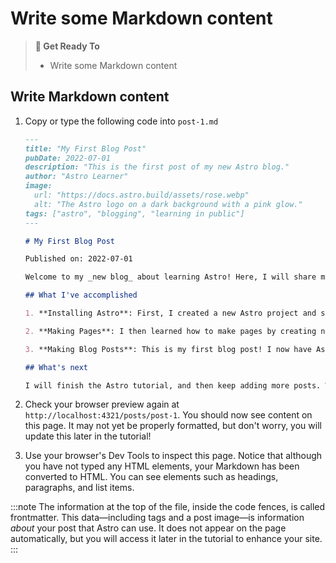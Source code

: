 # Write some Markdown content

> **🎯 Get Ready To**
>
> - Write some Markdown content

## Write Markdown content

1. Copy or type the following code into `post-1.md`

   ```markdown title="src/pages/posts/post-1.md"
   ---
   title: "My First Blog Post"
   pubDate: 2022-07-01
   description: "This is the first post of my new Astro blog."
   author: "Astro Learner"
   image:
     url: "https://docs.astro.build/assets/rose.webp"
     alt: "The Astro logo on a dark background with a pink glow."
   tags: ["astro", "blogging", "learning in public"]
   ---

   # My First Blog Post

   Published on: 2022-07-01

   Welcome to my _new blog_ about learning Astro! Here, I will share my learning journey as I build a new website.

   ## What I've accomplished

   1. **Installing Astro**: First, I created a new Astro project and set up my online accounts.

   2. **Making Pages**: I then learned how to make pages by creating new `.astro` files and placing them in the `src/pages/` folder.

   3. **Making Blog Posts**: This is my first blog post! I now have Astro pages and Markdown posts!

   ## What's next

   I will finish the Astro tutorial, and then keep adding more posts. Watch this space for more to come.
   ```

2. Check your browser preview again at `http://localhost:4321/posts/post-1`. You should now see content on this page. It may not yet be properly formatted, but don't worry, you will update this later in the tutorial!
3. Use your browser's Dev Tools to inspect this page. Notice that although you have not typed any HTML elements, your Markdown has been converted to HTML. You can see elements such as headings, paragraphs, and list items.

:::note
The information at the top of the file, inside the code fences, is called frontmatter. This data—including tags and a post image—is information _about_ your post that Astro can use. It does not appear on the page automatically, but you will access it later in the tutorial to enhance your site.
:::
